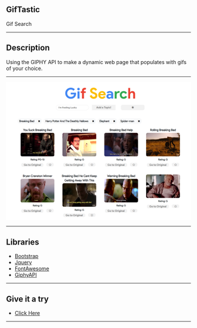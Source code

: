 ## GifTastic
Gif Search
***
## Description  
Using the GIPHY API to make a dynamic web page that populates with gifs of your choice.
***
![Demo](./assets/demo/Giftastic.png)
***
## Libraries
* [Bootstrap](https://getbootstrap.com/)  
* [Jquery](https://jquery.com/)   
* [FontAwesome](https://fontawesome.com/v4.7.0/)  
* [GiphyAPI](https://developers.giphy.com/)  
***
## Give it a try
* [Click Here](https://felixvl31.github.io/GifTastic/)    
***
